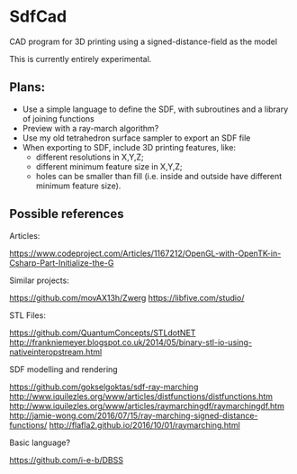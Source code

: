 # SdfCad
CAD program for 3D printing using a signed-distance-field as the model

This is currently entirely experimental.

## Plans:

* Use a simple language to define the SDF, with subroutines and a library of joining functions
* Preview with a ray-march algorithm?
* Use my old tetrahedron surface sampler to export an SDF file
* When exporting to SDF, include 3D printing features, like:
  - different resolutions in X,Y,Z;
  - different minimum feature size in X,Y,Z;
  - holes can be smaller than fill (i.e. inside and outside have different minimum feature size).

## Possible references

Articles:

https://www.codeproject.com/Articles/1167212/OpenGL-with-OpenTK-in-Csharp-Part-Initialize-the-G

Similar projects:

https://github.com/movAX13h/Zwerg
https://libfive.com/studio/

STL Files:

https://github.com/QuantumConcepts/STLdotNET
http://frankniemeyer.blogspot.co.uk/2014/05/binary-stl-io-using-nativeinteropstream.html

SDF modelling and rendering

https://github.com/gokselgoktas/sdf-ray-marching
http://www.iquilezles.org/www/articles/distfunctions/distfunctions.htm
http://www.iquilezles.org/www/articles/raymarchingdf/raymarchingdf.htm
http://jamie-wong.com/2016/07/15/ray-marching-signed-distance-functions/
http://flafla2.github.io/2016/10/01/raymarching.html

Basic language?

https://github.com/i-e-b/DBSS
